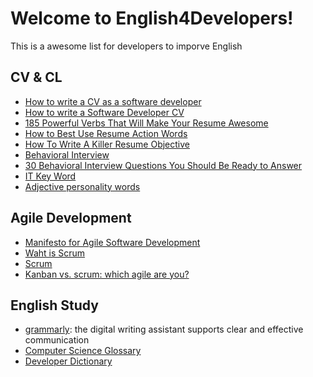 # Welcome to English4Developers!

This is a awesome list for developers to imporve English


## CV & CL

 - [How to write a CV as a software developer](https://learnitmyway.medium.com/how-to-write-a-cv-as-a-software-developer-8841a79f8458)
 - [How to write a Software Developer CV](https://www.wearedevelopers.com/magazine/quick-guide-how-to-write-a-software-developer-cv)
 - [185 Powerful Verbs That Will Make Your Resume Awesome](https://www.themuse.com/advice/185-powerful-verbs-that-will-make-your-resume-awesome)
 - [How to Best Use Resume Action Words](https://business.tutsplus.com/articles/resume-action-words-and-powerful-verbs--cms-28829)
 - [How To Write A Killer Resume Objective](https://theinterviewguys.com/objective-for-resume/)
 - [Behavioral Interview](https://www.grammarly.com/blog/behavioral-interview-questions-and-answers/)
 - [30 Behavioral Interview Questions You Should Be Ready to Answer](https://www.themuse.com/advice/30-behavioral-interview-questions-you-should-be-ready-to-answer)
 - [IT Key Word](https://wmich.edu/sites/default/files/attachments/u86/2013/IT%20Keywords.pdf)
 - [Adjective personality words](https://www.monster.ca/career-advice/article/50-personality-traits-for-the-workplace-canada)


## Agile Development

 - [Manifesto for Agile Software Development](http://www.scrummanifesto.org/)
 - [Waht is Scrum](https://www.scrum.org/resources/what-is-scrum)
 - [Scrum](https://www.atlassian.com/agile/scrum)
 - [Kanban vs. scrum: which agile are you?](https://www.atlassian.com/agile/kanban/kanban-vs-scrum)


## English Study

- [grammarly](https://www.grammarly.com/): the digital writing assistant supports clear and effective communication
- [Computer Science Glossary](https://github.com/JuanitoFatas/Computer-Science-Glossary/blob/master/dict.textile)
- [Developer Dictionary](https://github.com/dephraiim/awesome-developer-dictionary)
